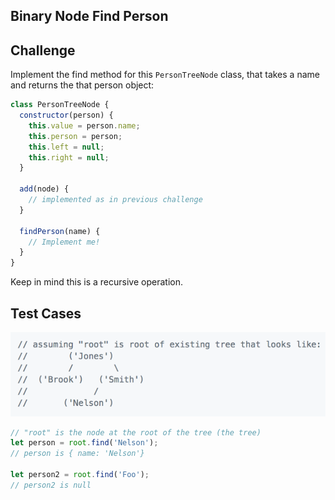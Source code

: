 Binary Node Find Person
---

## Challenge

Implement the find method for this `PersonTreeNode` class, that takes a name and returns the that person object:

```js
class PersonTreeNode {
  constructor(person) {
    this.value = person.name;
    this.person = person;
    this.left = null;
    this.right = null;
  }

  add(node) {
    // implemented as in previous challenge
  }

  findPerson(name) {
    // Implement me!
  }
}
```

Keep in mind this is a recursive operation.

## Test Cases

![Person Tree](person-nodes.png)


```js
// "root" is the node at the root of the tree (the tree)
let person = root.find('Nelson');
// person is { name: 'Nelson'}

let person2 = root.find('Foo');
// person2 is null
```
